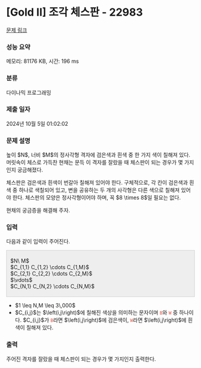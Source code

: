 # [Gold II] 조각 체스판 - 22983 

[문제 링크](https://www.acmicpc.net/problem/22983) 

### 성능 요약

메모리: 81176 KB, 시간: 196 ms

### 분류

다이나믹 프로그래밍

### 제출 일자

2024년 10월 5일 01:02:02

### 문제 설명

<p>높이 $N$, 너비 $M$의 정사각형 격자에 검은색과 흰색 중 한 가지 색이 칠해져 있다. 머릿속이 체스로 가득찬 현채는 문득 이 격자를 잘랐을 때 체스판이 되는 경우가 몇 가지인지 궁금해졌다.</p>

<p>체스판은 검은색과 흰색이 번갈아 칠해져 있어야 한다. 구체적으로, 각 칸이 검은색과 흰색 중 하나로 색칠되어 있고, 변을 공유하는 두 개의 사각형은 다른 색으로 칠해져 있어야 한다. 체스판의 모양은 정사각형이어야 하며, 꼭 $8 \times 8$일 필요는 없다.</p>

<p>현채의 궁금증을 해결해 주자.</p>

### 입력 

 <p>다음과 같이 입력이 주어진다.</p>

<div style="background: rgb(238, 238, 238); border: 1px solid rgb(204, 204, 204); padding: 5px 10px;">
<p>$N\ M$<br>
$C_{1,1} C_{1,2} \cdots C_{1,M}$<br>
$C_{2,1} C_{2,2} \cdots C_{2,M}$<br>
$\vdots$<br>
$C_{N,1} C_{N,2} \cdots C_{N,M}$</p>
</div>

<ul>
	<li>$1 \leq N,M \leq 3\,000$</li>
	<li>$C_{i,j}$는 $\left(i,j\right)$에 칠해진 색상을 의미하는 문자이며 <span style="color:#e74c3c;"><code>B</code></span>와 <span style="color:#e74c3c;"><code>W</code></span> 중 하나이다. $C_{i,j}$가 <span style="color:#e74c3c;"><code>B</code></span>라면 $\left(i,j\right)$에 검은색이, <span style="color:#e74c3c;"><code>W</code></span>라면 $\left(i,j\right)$에 흰색이 칠해져 있다.</li>
</ul>

### 출력 

 <p>주어진 격자를 잘랐을 때 체스판이 되는 경우가 몇 가지인지 출력한다.</p>

